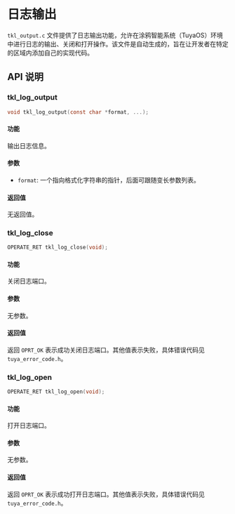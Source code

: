 # 日志输出

`tkl_output.c` 文件提供了日志输出功能，允许在涂鸦智能系统（TuyaOS）环境中进行日志的输出、关闭和打开操作。该文件是自动生成的，旨在让开发者在特定的区域内添加自己的实现代码。

## API 说明

### tkl_log_output

```c
void tkl_log_output(const char *format, ...);
```

#### 功能

输出日志信息。

#### 参数

- `format`: 一个指向格式化字符串的指针，后面可跟随变长参数列表。

#### 返回值

无返回值。

### tkl_log_close

```c
OPERATE_RET tkl_log_close(void);
```

#### 功能

关闭日志端口。

#### 参数

无参数。

#### 返回值

返回 `OPRT_OK` 表示成功关闭日志端口。其他值表示失败，具体错误代码见 `tuya_error_code.h`。

### tkl_log_open

```c
OPERATE_RET tkl_log_open(void);
```

#### 功能

打开日志端口。

#### 参数

无参数。

#### 返回值

返回 `OPRT_OK` 表示成功打开日志端口。其他值表示失败，具体错误代码见 `tuya_error_code.h`。
